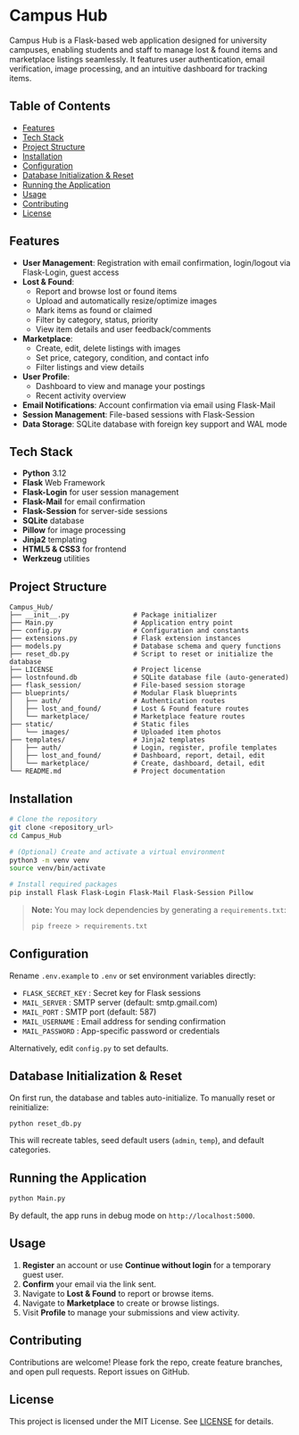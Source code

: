 # Campus Hub

Campus Hub is a Flask-based web application designed for university campuses, enabling students and staff to manage lost & found items and marketplace listings seamlessly. It features user authentication, email verification, image processing, and an intuitive dashboard for tracking items.

## Table of Contents

- [Features](#features)
- [Tech Stack](#tech-stack)
- [Project Structure](#project-structure)
- [Installation](#installation)
- [Configuration](#configuration)
- [Database Initialization & Reset](#database-initialization--reset)
- [Running the Application](#running-the-application)
- [Usage](#usage)
- [Contributing](#contributing)
- [License](#license)

## Features

- **User Management**: Registration with email confirmation, login/logout via Flask-Login, guest access
- **Lost & Found**:
  - Report and browse lost or found items
  - Upload and automatically resize/optimize images
  - Mark items as found or claimed
  - Filter by category, status, priority
  - View item details and user feedback/comments
- **Marketplace**:
  - Create, edit, delete listings with images
  - Set price, category, condition, and contact info
  - Filter listings and view details
- **User Profile**:
  - Dashboard to view and manage your postings
  - Recent activity overview
- **Email Notifications**: Account confirmation via email using Flask-Mail
- **Session Management**: File-based sessions with Flask-Session
- **Data Storage**: SQLite database with foreign key support and WAL mode

## Tech Stack

- **Python** 3.12
- **Flask** Web Framework
- **Flask-Login** for user session management
- **Flask-Mail** for email confirmation
- **Flask-Session** for server-side sessions
- **SQLite** database
- **Pillow** for image processing
- **Jinja2** templating
- **HTML5 & CSS3** for frontend
- **Werkzeug** utilities

## Project Structure

```
Campus_Hub/
├── __init__.py                # Package initializer
├── Main.py                    # Application entry point
├── config.py                  # Configuration and constants
├── extensions.py              # Flask extension instances
├── models.py                  # Database schema and query functions
├── reset_db.py                # Script to reset or initialize the database
├── LICENSE                    # Project license
├── lostnfound.db              # SQLite database file (auto-generated)
├── flask_session/             # File-based session storage
├── blueprints/                # Modular Flask blueprints
│   ├── auth/                  # Authentication routes
│   ├── lost_and_found/        # Lost & Found feature routes
│   └── marketplace/           # Marketplace feature routes
├── static/                    # Static files
│   └── images/                # Uploaded item photos
├── templates/                 # Jinja2 templates
│   ├── auth/                  # Login, register, profile templates
│   ├── lost_and_found/        # Dashboard, report, detail, edit
│   └── marketplace/           # Create, dashboard, detail, edit
└── README.md                  # Project documentation
```

## Installation

```bash
# Clone the repository
git clone <repository_url>
cd Campus_Hub

# (Optional) Create and activate a virtual environment
python3 -m venv venv
source venv/bin/activate

# Install required packages
pip install Flask Flask-Login Flask-Mail Flask-Session Pillow
```

> **Note:** You may lock dependencies by generating a `requirements.txt`:
> ```bash
> pip freeze > requirements.txt
> ```

## Configuration

Rename `.env.example` to `.env` or set environment variables directly:

- `FLASK_SECRET_KEY`  : Secret key for Flask sessions
- `MAIL_SERVER`       : SMTP server (default: smtp.gmail.com)
- `MAIL_PORT`         : SMTP port (default: 587)
- `MAIL_USERNAME`     : Email address for sending confirmation
- `MAIL_PASSWORD`     : App-specific password or credentials

Alternatively, edit `config.py` to set defaults.

## Database Initialization & Reset

On first run, the database and tables auto-initialize. To manually reset or reinitialize:

```bash
python reset_db.py
```

This will recreate tables, seed default users (`admin`, `temp`), and default categories.

## Running the Application

```bash
python Main.py
```

By default, the app runs in debug mode on `http://localhost:5000`.

## Usage

1. **Register** an account or use **Continue without login** for a temporary guest user.
2. **Confirm** your email via the link sent.
3. Navigate to **Lost & Found** to report or browse items.
4. Navigate to **Marketplace** to create or browse listings.
5. Visit **Profile** to manage your submissions and view activity.

## Contributing

Contributions are welcome! Please fork the repo, create feature branches, and open pull requests. Report issues on GitHub.

## License

This project is licensed under the MIT License. See [LICENSE](LICENSE) for details.